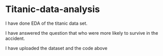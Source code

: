 # Titanic-data-analysis

I have done EDA of the titanic data set.

I have answered the question that who were more likely to survive in the accident.

I have uploaded the dataset and the code above
